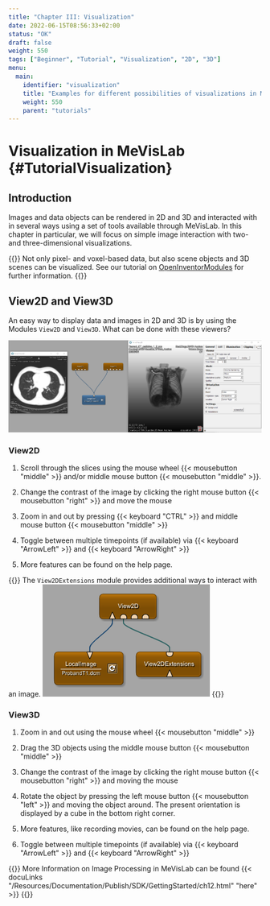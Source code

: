 ```yaml
---
title: "Chapter III: Visualization"
date: 2022-06-15T08:56:33+02:00
status: "OK"
draft: false
weight: 550
tags: ["Beginner", "Tutorial", "Visualization", "2D", "3D"]
menu: 
  main:
    identifier: "visualization"
    title: "Examples for different possibilities of visualizations in MeVisLab."
    weight: 550
    parent: "tutorials"
---
```

# Visualization in MeVisLab {#TutorialVisualization}
## Introduction

Images and data objects can be rendered in 2D and 3D and interacted with in several ways using a set of tools available through MeVisLab. 
In this chapter in particular, we will focus on simple image interaction with two- and three-dimensional visualizations. 

{{<alert class="info" caption="Info">}}
Not only pixel- and voxel-based data, but also scene objects and 3D scenes can be visualized. See our tutorial on [OpenInventorModules](/tutorials/openinventor#TutorialOpenInventorModules) for further information.
{{</alert>}}

## View2D and View3D

An easy way to display data and images in 2D and 3D is by using the Modules `View2D` and `View3D`. What can be done with these viewers?

![View2D and View3D](/images/tutorials/visualization/V0.png "View2D and View3D")

### View2D

1. Scroll through the slices using the mouse wheel {{< mousebutton "middle" >}}  and/or middle mouse button {{< mousebutton "middle" >}}.

2. Change the contrast of the image by clicking the right mouse button {{< mousebutton "right" >}} and move the mouse

3. Zoom in and out by pressing {{< keyboard "CTRL" >}} and middle mouse button {{< mousebutton "middle" >}}

4. Toggle between multiple timepoints (if available) via {{< keyboard "ArrowLeft" >}} and {{< keyboard "ArrowRight" >}}

5. More features can be found on the help page.

{{<alert class="info" caption="Info">}}
The `View2DExtensions` module provides additional ways to interact with an image. ![View2DExtensions](/images/tutorials/visualization/V0a.png "View2DExtensions")
{{</alert>}}

### View3D

1. Zoom in and out using the mouse wheel {{< mousebutton "middle" >}}

2. Drag the 3D objects using the middle mouse button {{< mousebutton "middle" >}}

3. Change the contrast of the image by clicking the right mouse button {{< mousebutton "right" >}} and moving the mouse

4. Rotate the object by pressing the left mouse button {{< mousebutton "left" >}} and moving the object around. The present orientation is displayed by a cube in the bottom right corner.

5. More features, like recording movies, can be found on the help page.

6. Toggle between multiple timepoints (if available) via {{< keyboard "ArrowLeft" >}} and {{< keyboard "ArrowRight" >}}

{{<alert class="info" caption="Info">}}
More Information on Image Processing in MeVisLab can be found {{< docuLinks "/Resources/Documentation/Publish/SDK/GettingStarted/ch12.html" "here" >}}
{{</alert>}}
